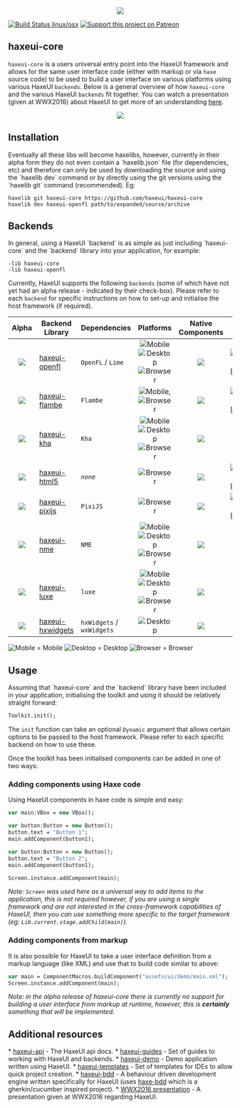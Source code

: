 <p align="center">
  <img src="https://dl.dropboxusercontent.com/u/26678671/haxeui2-warning.png"/>
</p>

[![Build Status linux/osx](https://img.shields.io/travis/haxeui/haxeui-core/master.svg?maxAge=2592000?style=plastic)](https://travis-ci.org/haxeui/haxeui-core)
[![Support this project on Patreon](https://dl.dropboxusercontent.com/u/26678671/patreon_button.png)](https://www.patreon.com/haxeui)

<h2>haxeui-core</h2>

`haxeui-core` is a users universal entry point into the HaxeUI framework and allows for the same user interface code (either with markup or via `haxe` source code) to be used to build a user interface on various platforms using various HaxeUI `backends`. Below is a general overview of how `haxeui-core` and the various HaxeUI `backends` fit together. You can watch a presentation (given at WWX2016) about HaxeUI to get more of an understanding <a href="https://www.youtube.com/watch?v=L8J8qrR2VSg&feature=youtu.be">here</a>.

<p align="center">
  <img src="https://dl.dropboxusercontent.com/u/26678671/haxeui-overview.png"/>
</p>

<h2>Installation</h2>
Eventually all these libs will become haxelibs, however, currently in their alpha form they do not even contain a `haxelib.json` file (for dependencies, etc) and therefore can only be used by downloading the source and using the `haxelib dev` command or by directly using the git versions using the `haxelib git` command (recommended). Eg:

```
haxelib git haxeui-core https://github.com/haxeui/haxeui-core
haxelib dev haxeui-openfl path/to/expanded/source/archive
```


<h2>Backends</h2>
In general, using a HaxeUI `backend` is as simple as just including `haxeui-core` and the `backend` library into your application, for example:

```
-lib haxeui-core
-lib haxeui-openfl
```

Currently, HaxeUI supports the following `backends` (some of which have not yet had an alpha release - indicated by their check-box). Please refer to each `backend` for specific instructions on how to set-up and initialise the host framework (if required).

| Alpha             | Backend Library                   | Dependencies        | Platforms | Native Components | CI |
| :-------------: | -----------------------| ----------------- | :-----: | :---: | :---: |
| <img src="https://dl.dropboxusercontent.com/u/26678671/tick.png"> | <a href="https://github.com/haxeui/haxeui-openfl">haxeui-openfl</a> | `OpenFL` / `Lime` | <img src="https://dl.dropboxusercontent.com/u/26678671/mobile.png" title="Mobile"> <img src="https://dl.dropboxusercontent.com/u/26678671/desktop.png" title="Desktop"> <img src="https://dl.dropboxusercontent.com/u/26678671/browser.png" title="Browser"> | <img src="https://dl.dropboxusercontent.com/u/26678671/cross.png"> | [![Build Status linux/osx](https://img.shields.io/travis/haxeui/haxeui-openfl/master.svg?maxAge=2592000?style=plastic)](https://travis-ci.org/haxeui/haxeui-openfl) |
| <img src="https://dl.dropboxusercontent.com/u/26678671/tick.png"> | <a href="https://github.com/haxeui/haxeui-flambe">haxeui-flambe</a> | `Flambe` | <img src="https://dl.dropboxusercontent.com/u/26678671/mobile.png" title="Mobile">, <img src="https://dl.dropboxusercontent.com/u/26678671/browser.png" title="Browser"> | <img src="https://dl.dropboxusercontent.com/u/26678671/cross.png"> | [![Build Status linux/osx](https://img.shields.io/travis/haxeui/haxeui-flambe/master.svg?maxAge=2592000?style=plastic)](https://travis-ci.org/haxeui/haxeui-flambe) |
| <img src="https://dl.dropboxusercontent.com/u/26678671/cross.png"> | <a href="https://github.com/haxeui/haxeui-kha">haxeui-kha</a> | `Kha` | <img src="https://dl.dropboxusercontent.com/u/26678671/mobile.png" title="Mobile"> <img src="https://dl.dropboxusercontent.com/u/26678671/desktop.png" title="Desktop"> <img src="https://dl.dropboxusercontent.com/u/26678671/browser.png" title="Browser"> | <img src="https://dl.dropboxusercontent.com/u/26678671/cross.png"> | `n/a` |
| <img src="https://dl.dropboxusercontent.com/u/26678671/tick.png"> | <a href="https://github.com/haxeui/haxeui-html5">haxeui-html5</a> | _`none`_ | <img src="https://dl.dropboxusercontent.com/u/26678671/browser.png" title="Browser"> | <img src="https://dl.dropboxusercontent.com/u/26678671/tick.png"> | [![Build Status linux/osx](https://img.shields.io/travis/haxeui/haxeui-html5/master.svg?maxAge=2592000?style=plastic)](https://travis-ci.org/haxeui/haxeui-html5) |
| <img src="https://dl.dropboxusercontent.com/u/26678671/tick.png"> | <a href="https://github.com/haxeui/haxeui-pixijs">haxeui-pixijs</a> | `PixiJS` | <img src="https://dl.dropboxusercontent.com/u/26678671/browser.png" title="Browser"> | <img src="https://dl.dropboxusercontent.com/u/26678671/cross.png"> | [![Build Status linux/osx](https://img.shields.io/travis/haxeui/haxeui-pixijs/master.svg?maxAge=2592000?style=plastic)](https://travis-ci.org/haxeui/haxeui-pixijs) |
| <img src="https://dl.dropboxusercontent.com/u/26678671/cross.png"> | <a href="https://github.com/haxeui/haxeui-nme">haxeui-nme</a> | `NME` | <img src="https://dl.dropboxusercontent.com/u/26678671/mobile.png" title="Mobile"> <img src="https://dl.dropboxusercontent.com/u/26678671/desktop.png" title="Desktop"> <img src="https://dl.dropboxusercontent.com/u/26678671/browser.png" title="Browser"> | <img src="https://dl.dropboxusercontent.com/u/26678671/cross.png"> | `n/a` |
| <img src="https://dl.dropboxusercontent.com/u/26678671/cross.png"> | <a href="https://github.com/haxeui/haxeui-luxe">haxeui-luxe</a> | `luxe` | <img src="https://dl.dropboxusercontent.com/u/26678671/mobile.png" title="Mobile"> <img src="https://dl.dropboxusercontent.com/u/26678671/desktop.png" title="Desktop"> <img src="https://dl.dropboxusercontent.com/u/26678671/browser.png" title="Browser"> | <img src="https://dl.dropboxusercontent.com/u/26678671/cross.png"> | `n/a` |
| <img src="https://dl.dropboxusercontent.com/u/26678671/cross.png"> | <a href="https://github.com/haxeui/haxeui-hxwidgets">haxeui-hxwidgets</a> | `hxWidgets` / `wxWidgets` | <img src="https://dl.dropboxusercontent.com/u/26678671/desktop.png" title="Desktop"> | <img src="https://dl.dropboxusercontent.com/u/26678671/tick.png"> | `n/a` |

<img src="https://dl.dropboxusercontent.com/u/26678671/mobile.png" title="Mobile"> = Mobile
<img src="https://dl.dropboxusercontent.com/u/26678671/desktop.png" title="Desktop"> = Desktop
<img src="https://dl.dropboxusercontent.com/u/26678671/browser.png" title="Browser"> = Browser

<h2>Usage</h2>
Assuming that `haxeui-core` and the `backend` library have been included in your application, initialising the toolkit and using it should be relatively straight forward:

```haxe
Toolkit.init();
```

The `init` function can take an optional `Dynamic` argument that allows certain options to be passed to the host framework. Please refer to each specific backend on how to use these. 

Once the toolkit has been initialised components can be added in one of two ways:

<h3>Adding components using Haxe code</h3>
Using HaxeUI components in haxe code is simple and easy:

```haxe
var main:VBox = new VBox();

var button:Button = new Button();
button.text = "Button 1";
main.addComponent(button1);

var button:Button = new Button();
button.text = "Button 2";
main.addComponent(button1);

Screen.instance.addComponent(main);
```

_Note: `Screen` was used here as a universal way to add items to the application, this is not required however, if you are using a single framework and are not interested in the cross-framework capabilities of HaxeUI, then you can use something more specific to the target framework (eg: `Lib.current.stage.addChild(main)`)._

<h3>Adding components from markup</h3>
It is also possible for HaxeUI to take a user interface definition from a markup language (like XML) and use that to build code similar to above:

```haxe
var main = ComponentMacros.buildComponent("assets/ui/demo/main.xml");
Screen.instance.addComponent(main);
```

_Note: in the alpha release of haxeui-core there is currently no support for building a user interface from markup at runtime, however, this is **certainly** something that will be implemented._

<h2>Additional resources</h2>
* <a href="http://haxeui.github.io/haxeui-api/">haxeui-api</a> - The HaxeUI api docs.
* <a href="https://github.com/haxeui/haxeui-guides">haxeui-guides</a> - Set of guides to working with HaxeUI and backends.
* <a href="https://github.com/haxeui/haxeui-demo">haxeui-demo</a> - Demo application written using HaxeUI.
* <a href="https://github.com/haxeui/haxeui-templates">haxeui-templates</a> - Set of templates for IDEs to allow quick project creation.
* <a href="https://github.com/haxeui/haxeui-bdd">haxeui-bdd</a> - A behaviour driven development engine written specifically for HaxeUI (uses <a href="https://github.com/haxeui/haxe-bdd">haxe-bdd</a> which is a gherkin/cucumber inspired project).
* <a href="https://www.youtube.com/watch?v=L8J8qrR2VSg&feature=youtu.be">WWX2016 presentation</a> - A presentation given at WWX2016 regarding HaxeUI.

